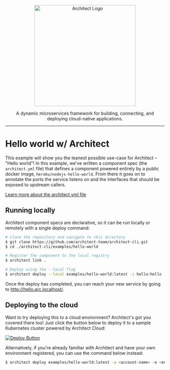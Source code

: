 <p align="center">
  <a href="//architect.io" target="blank"><img src="https://www.architect.io/img/logo.svg" width="320" alt="Architect Logo" /></a>
</p>

<p align="center">
  A dynamic microservices framework for building, connecting, and deploying cloud-native applications.
</p>

---

# Hello world w/ Architect

This example will show you the leanest possible use-case for Architect – "Hello world"! In this example, we've written a component spec (the `architect.yml` file) that defines a component powered entirely by a public docker image, `heroku/nodejs-hello-world`. From there it goes on to annotate the ports the service listens on and the interfaces that should be exposed to upstream callers.

[Learn more about the architect.yml file](//docs.architect.io/configuration/architect-yml)

## Running locally

Architect component specs are declarative, so it can be run locally or remotely with a single deploy command:

```sh
# Clone the repository and navigate to this directory
$ git clone https://github.com/architect-team/architect-cli.git
$ cd ./architect-cli/examples/hello-world

# Register the component to the local registry
$ architect link .

# Deploy using the --local flag
$ architect deploy --local examples/hello-world:latest -i hello:hello
```

Once the deploy has completed, you can reach your new service by going to http://hello.arc.localhost/.

## Deploying to the cloud

Want to try deploying this to a cloud environment? Architect's got you covered there too! Just click the button below to deploy it to a sample Kubernetes cluster powered by Architect Cloud:

[![Deploy Button](https://www.architect.io/deploy-button.svg)](https://cloud.architect.io/examples/components/hello-world/deploy?tag=latest&interface=hello%3Ahello)

Alternatively, if you're already familiar with Architect and have your own environment registered, you can use the command below instead:

```sh
$ architect deploy examples/hello-world:latest -a <account-name> -e <environment-name> -i hello:hello
```


